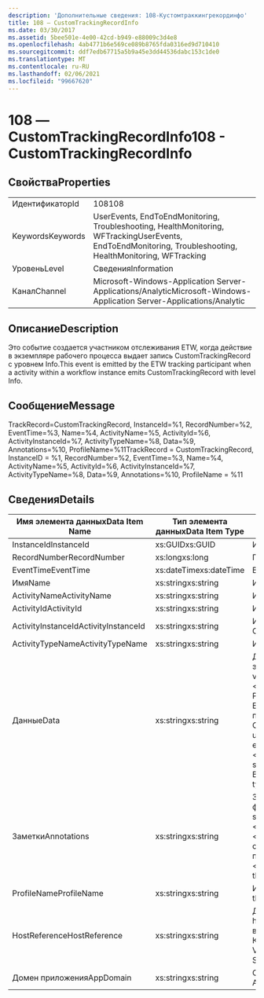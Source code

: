 ```yaml
---
description: 'Дополнительные сведения: 108-Кустомтраккингрекординфо'
title: 108 ― CustomTrackingRecordInfo
ms.date: 03/30/2017
ms.assetid: 5bee501e-4e00-42cd-b949-e88009c3d4e8
ms.openlocfilehash: 4ab4771b6e569ce089b8765fda0316ed9d710410
ms.sourcegitcommit: ddf7edb67715a5b9a45e3dd44536dabc153c1de0
ms.translationtype: MT
ms.contentlocale: ru-RU
ms.lasthandoff: 02/06/2021
ms.locfileid: "99667620"
---
```

# <a name="108---customtrackingrecordinfo"></a><span data-ttu-id="3e62b-103">108 ― CustomTrackingRecordInfo</span><span class="sxs-lookup"><span data-stu-id="3e62b-103">108 - CustomTrackingRecordInfo</span></span>

## <a name="properties"></a><span data-ttu-id="3e62b-104">Свойства</span><span class="sxs-lookup"><span data-stu-id="3e62b-104">Properties</span></span>  
  
|||  
|-|-|  
|<span data-ttu-id="3e62b-105">Идентификатор</span><span class="sxs-lookup"><span data-stu-id="3e62b-105">Id</span></span>|<span data-ttu-id="3e62b-106">108</span><span class="sxs-lookup"><span data-stu-id="3e62b-106">108</span></span>|  
|<span data-ttu-id="3e62b-107">Keywords</span><span class="sxs-lookup"><span data-stu-id="3e62b-107">Keywords</span></span>|<span data-ttu-id="3e62b-108">UserEvents, EndToEndMonitoring, Troubleshooting, HealthMonitoring, WFTracking</span><span class="sxs-lookup"><span data-stu-id="3e62b-108">UserEvents, EndToEndMonitoring, Troubleshooting, HealthMonitoring, WFTracking</span></span>|  
|<span data-ttu-id="3e62b-109">Уровень</span><span class="sxs-lookup"><span data-stu-id="3e62b-109">Level</span></span>|<span data-ttu-id="3e62b-110">Сведения</span><span class="sxs-lookup"><span data-stu-id="3e62b-110">Information</span></span>|  
|<span data-ttu-id="3e62b-111">Канал</span><span class="sxs-lookup"><span data-stu-id="3e62b-111">Channel</span></span>|<span data-ttu-id="3e62b-112">Microsoft-Windows-Application Server-Applications/Analytic</span><span class="sxs-lookup"><span data-stu-id="3e62b-112">Microsoft-Windows-Application Server-Applications/Analytic</span></span>|  
  
## <a name="description"></a><span data-ttu-id="3e62b-113">Описание</span><span class="sxs-lookup"><span data-stu-id="3e62b-113">Description</span></span>  

 <span data-ttu-id="3e62b-114">Это событие создается участником отслеживания ETW, когда действие в экземпляре рабочего процесса выдает запись CustomTrackingRecord с уровнем Info.</span><span class="sxs-lookup"><span data-stu-id="3e62b-114">This event is emitted by the ETW tracking participant when a activity within a workflow instance emits CustomTrackingRecord with level Info.</span></span>  
  
## <a name="message"></a><span data-ttu-id="3e62b-115">Сообщение</span><span class="sxs-lookup"><span data-stu-id="3e62b-115">Message</span></span>  

 <span data-ttu-id="3e62b-116">TrackRecord=CustomTrackingRecord, InstanceId=%1, RecordNumber=%2, EventTime=%3, Name=%4, ActivityName=%5, ActivityId=%6, ActivityInstanceId=%7, ActivityTypeName=%8, Data=%9, Annotations=%10, ProfileName=%11</span><span class="sxs-lookup"><span data-stu-id="3e62b-116">TrackRecord = CustomTrackingRecord, InstanceID = %1, RecordNumber=%2, EventTime=%3,  Name=%4, ActivityName=%5, ActivityId=%6, ActivityInstanceId=%7, ActivityTypeName=%8, Data=%9, Annotations=%10, ProfileName = %11</span></span>  
  
## <a name="details"></a><span data-ttu-id="3e62b-117">Сведения</span><span class="sxs-lookup"><span data-stu-id="3e62b-117">Details</span></span>  
  
|<span data-ttu-id="3e62b-118">Имя элемента данных</span><span class="sxs-lookup"><span data-stu-id="3e62b-118">Data Item Name</span></span>|<span data-ttu-id="3e62b-119">Тип элемента данных</span><span class="sxs-lookup"><span data-stu-id="3e62b-119">Data Item Type</span></span>|<span data-ttu-id="3e62b-120">Описание</span><span class="sxs-lookup"><span data-stu-id="3e62b-120">Description</span></span>|  
|--------------------|--------------------|-----------------|  
|<span data-ttu-id="3e62b-121">InstanceId</span><span class="sxs-lookup"><span data-stu-id="3e62b-121">InstanceId</span></span>|<span data-ttu-id="3e62b-122">xs:GUID</span><span class="sxs-lookup"><span data-stu-id="3e62b-122">xs:GUID</span></span>|<span data-ttu-id="3e62b-123">Идентификатор экземпляра для рабочего процесса.</span><span class="sxs-lookup"><span data-stu-id="3e62b-123">The instance id for the workflow</span></span>|  
|<span data-ttu-id="3e62b-124">RecordNumber</span><span class="sxs-lookup"><span data-stu-id="3e62b-124">RecordNumber</span></span>|<span data-ttu-id="3e62b-125">xs:long</span><span class="sxs-lookup"><span data-stu-id="3e62b-125">xs:long</span></span>|<span data-ttu-id="3e62b-126">Порядковый номер созданной записи.</span><span class="sxs-lookup"><span data-stu-id="3e62b-126">The sequence number of the emitted record</span></span>|  
|<span data-ttu-id="3e62b-127">EventTime</span><span class="sxs-lookup"><span data-stu-id="3e62b-127">EventTime</span></span>|<span data-ttu-id="3e62b-128">xs:dateTime</span><span class="sxs-lookup"><span data-stu-id="3e62b-128">xs:dateTime</span></span>|<span data-ttu-id="3e62b-129">Время в формате UTC, когда было создано событие.</span><span class="sxs-lookup"><span data-stu-id="3e62b-129">The time in UTC when the event was emitted</span></span>|  
|<span data-ttu-id="3e62b-130">Имя</span><span class="sxs-lookup"><span data-stu-id="3e62b-130">Name</span></span>|<span data-ttu-id="3e62b-131">xs:string</span><span class="sxs-lookup"><span data-stu-id="3e62b-131">xs:string</span></span>|<span data-ttu-id="3e62b-132">Имя CustomTrackingRecord.</span><span class="sxs-lookup"><span data-stu-id="3e62b-132">The name of the CustomTrackingRecord</span></span>|  
|<span data-ttu-id="3e62b-133">ActivityName</span><span class="sxs-lookup"><span data-stu-id="3e62b-133">ActivityName</span></span>|<span data-ttu-id="3e62b-134">xs:string</span><span class="sxs-lookup"><span data-stu-id="3e62b-134">xs:string</span></span>|<span data-ttu-id="3e62b-135">Имя действия, создавшего CustomTrackingRecord.</span><span class="sxs-lookup"><span data-stu-id="3e62b-135">The name of the activity that emitted the CustomTrackingRecord</span></span>|  
|<span data-ttu-id="3e62b-136">ActivityId</span><span class="sxs-lookup"><span data-stu-id="3e62b-136">ActivityId</span></span>|<span data-ttu-id="3e62b-137">xs:string</span><span class="sxs-lookup"><span data-stu-id="3e62b-137">xs:string</span></span>|<span data-ttu-id="3e62b-138">Идентификатор действия, создавшего CustomTrackingRecord.</span><span class="sxs-lookup"><span data-stu-id="3e62b-138">The id of the activity that emitted the CustomTrackingRecord</span></span>|  
|<span data-ttu-id="3e62b-139">ActivityInstanceId</span><span class="sxs-lookup"><span data-stu-id="3e62b-139">ActivityInstanceId</span></span>|<span data-ttu-id="3e62b-140">xs:string</span><span class="sxs-lookup"><span data-stu-id="3e62b-140">xs:string</span></span>|<span data-ttu-id="3e62b-141">Идентификатор экземпляра действия, создавшего CustomTrackingRecord.</span><span class="sxs-lookup"><span data-stu-id="3e62b-141">The instance id of the activity that emitted the CustomTrackingRecord</span></span>|  
|<span data-ttu-id="3e62b-142">ActivityTypeName</span><span class="sxs-lookup"><span data-stu-id="3e62b-142">ActivityTypeName</span></span>|<span data-ttu-id="3e62b-143">xs:string</span><span class="sxs-lookup"><span data-stu-id="3e62b-143">xs:string</span></span>|<span data-ttu-id="3e62b-144">Имя действия, создавшего CustomTrackingRecord.</span><span class="sxs-lookup"><span data-stu-id="3e62b-144">The name of the activity that emitted the CustomTrackingRecord</span></span>|  
|<span data-ttu-id="3e62b-145">Данные</span><span class="sxs-lookup"><span data-stu-id="3e62b-145">Data</span></span>|<span data-ttu-id="3e62b-146">xs:string</span><span class="sxs-lookup"><span data-stu-id="3e62b-146">xs:string</span></span>|<span data-ttu-id="3e62b-147">Данные, которые были отслежены с помощью этого события.</span><span class="sxs-lookup"><span data-stu-id="3e62b-147">The data that was tracked with this event.</span></span>  <span data-ttu-id="3e62b-148">Значения хранятся в элементе XML в формате \<items> \< item  name = "dataName" type="System.String"> значения типа \</item> \</items> .</span><span class="sxs-lookup"><span data-stu-id="3e62b-148">The values are stored in an xml element in the format \<items>\< item  name = "dataName" type="System.String">dataValue\</item>\</items>.</span></span>  <span data-ttu-id="3e62b-149">Если данные не были записаны, строка содержит \<items/> .</span><span class="sxs-lookup"><span data-stu-id="3e62b-149">If no data was tracked then the string contains \<items/>.</span></span> <span data-ttu-id="3e62b-150">Размер событий ETW ограничен размером буфера ETW или максимальным размером полезных данных для события ETW.</span><span class="sxs-lookup"><span data-stu-id="3e62b-150">The ETW event size is limited by the ETW buffer size or the max payload for an ETW event.</span></span> <span data-ttu-id="3e62b-151">Если размер события превышает предел ETW, то событие усекается путем удаления заметок и замены значения данных на \<items> ... \</items> .  Следующие типы хранятся в виде значения, возвращаемого методом ToString (); String, char, bool, int, Short, Long, uint, ushort, ulong, System. Single, float, Double, System. GUID, System. DateTimeOffset, System. DateTime.</span><span class="sxs-lookup"><span data-stu-id="3e62b-151">If the size of the event exceeds the ETW limits, then the event is truncated by dropping the annotations and replacing the data value with \<items>...\</items>.  The following types are stored as their value as returned by ToString(); string,char,bool,int,short,long,uint,ushort,ulong,System.Single,float,double,System.Guid,System.DateTimeOffset,System.DateTime.</span></span>  <span data-ttu-id="3e62b-152">Все остальные типы сериализуются при помощи метода System.Runtime.Serialization.NetDataContractSerializer.</span><span class="sxs-lookup"><span data-stu-id="3e62b-152">All other types are serialized using System.Runtime.Serialization.NetDataContractSerializer.</span></span>|  
|<span data-ttu-id="3e62b-153">Заметки</span><span class="sxs-lookup"><span data-stu-id="3e62b-153">Annotations</span></span>|<span data-ttu-id="3e62b-154">xs:string</span><span class="sxs-lookup"><span data-stu-id="3e62b-154">xs:string</span></span>|<span data-ttu-id="3e62b-155">Заметки, добавленные к этому событию.</span><span class="sxs-lookup"><span data-stu-id="3e62b-155">The annotations that were added to this event.</span></span>  <span data-ttu-id="3e62b-156">Значения хранятся в XML-элементе в формате \<items> \< item  name = "annotationName" type="System.String"> аннотатионвалуе \</item> \</items> .</span><span class="sxs-lookup"><span data-stu-id="3e62b-156">The values are stored in an xml element in the format \<items>\< item  name = "annotationName" type="System.String">annotationValue\</item>\</items>.</span></span>  <span data-ttu-id="3e62b-157">Если заметки не указаны, строка содержит \<items/> .</span><span class="sxs-lookup"><span data-stu-id="3e62b-157">If no annotations are specified then the string contains \<items/>.</span></span> <span data-ttu-id="3e62b-158">Размер событий ETW ограничен размером буфера ETW или максимальным размером полезных данных для события ETW.</span><span class="sxs-lookup"><span data-stu-id="3e62b-158">The ETW event size is limited by the ETW buffer size or the max payload for an ETW event.</span></span> <span data-ttu-id="3e62b-159">Если размер события превышает предел ETW, то событие усекается путем удаления заметок и замены значения аннотации на \<items> ... \</items> .</span><span class="sxs-lookup"><span data-stu-id="3e62b-159">If the size of the event exceeds the ETW limits, then the event is truncated by dropping the annotations and replacing the annotation value with \<items>...\</items>.</span></span>|  
|<span data-ttu-id="3e62b-160">ProfileName</span><span class="sxs-lookup"><span data-stu-id="3e62b-160">ProfileName</span></span>|<span data-ttu-id="3e62b-161">xs:string</span><span class="sxs-lookup"><span data-stu-id="3e62b-161">xs:string</span></span>|<span data-ttu-id="3e62b-162">Имя или профиль отслеживания, который привел к созданию этого события.</span><span class="sxs-lookup"><span data-stu-id="3e62b-162">The name or the tracking profile that resulted in this event being emitted</span></span>|  
|<span data-ttu-id="3e62b-163">HostReference</span><span class="sxs-lookup"><span data-stu-id="3e62b-163">HostReference</span></span>|<span data-ttu-id="3e62b-164">xs:string</span><span class="sxs-lookup"><span data-stu-id="3e62b-164">xs:string</span></span>|<span data-ttu-id="3e62b-165">Для служб, размещенных на веб-сайтах, это поле служит уникальным идентификатором службы в веб-иерархии.</span><span class="sxs-lookup"><span data-stu-id="3e62b-165">For web hosted services, this field uniquely identifies the service in the web hierarchy.</span></span>  <span data-ttu-id="3e62b-166">Его формат определяется как "имя веб-сайта виртуальный путь к приложению&#124;виртуальный путь службы&#124;ServiceName" example: "Default Web site/Калкулатораппликатион&#124;/Калкулаторсервице.СВК&#124;CalculatorService"</span><span class="sxs-lookup"><span data-stu-id="3e62b-166">Its format is defined as 'Web Site Name Application Virtual Path&#124;Service Virtual Path&#124;ServiceName' Example: 'Default Web Site/CalculatorApplication&#124;/CalculatorService.svc&#124;CalculatorService'</span></span>|  
|<span data-ttu-id="3e62b-167">Домен приложения</span><span class="sxs-lookup"><span data-stu-id="3e62b-167">AppDomain</span></span>|<span data-ttu-id="3e62b-168">xs:string</span><span class="sxs-lookup"><span data-stu-id="3e62b-168">xs:string</span></span>|<span data-ttu-id="3e62b-169">Строка, возвращаемая AppDomain.CurrentDomain.FriendlyName.</span><span class="sxs-lookup"><span data-stu-id="3e62b-169">The string returned by AppDomain.CurrentDomain.FriendlyName.</span></span>|
